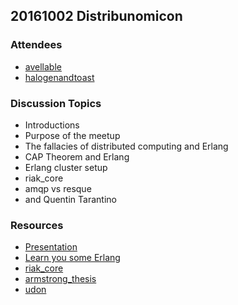 ## 20161002 Distribunomicon

### Attendees
- [avellable](avellable.github.io)
- [halogenandtoast](http://www.halogenandtoast.com/)

### Discussion Topics
- Introductions
- Purpose of the meetup
- The fallacies of distributed computing and Erlang
- CAP Theorem and Erlang
- Erlang cluster setup
- riak_core
- amqp vs resque
- and Quentin Tarantino

### Resources
- [Presentation](./prez.key)
- [Learn you some Erlang](http://learnyousomeerlang.com/distribunomicon)
- [riak_core](https://github.com/basho/riak_core/wiki)
- [armstrong_thesis](http://erlang.org/download/armstrong_thesis_2003.pdf)
- [udon](https://github.com/mrallen1/udon)

